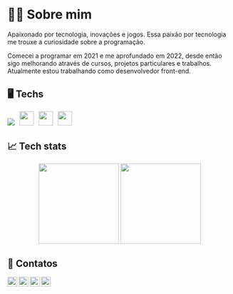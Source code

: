 <h1> 🧑🏽 Sobre mim </h1>
<p>
  Apaixonado por tecnologia, inovações e jogos. Essa paixão por tecnologia me trouxe a curiosidade sobre a programação.
  
 Comecei a programar em 2021 e me aprofundado em 2022, desde então sigo melhorando através de cursos, projetos particulares e trabalhos.
Atualmente estou trabalhando como desenvolvedor front-end.
  
<p/>


<h2> 🖥️ Techs </h2>
<p dir="auto">
  <a target="_blank" rel="noopener noreferrer" href="https://camo.githubusercontent.com/4394257b41a4140a00c9c97fcbaa7363ff60d7e753d2b9d95e59ee9df96cf29d/68747470733a2f2f63646e2e6a7364656c6976722e6e65742f6e706d2f70726f6772616d6d696e672d6c616e6775616765732d6c6f676f732f7372632f6a6176617363726970742f6a6176617363726970745f33327833322e706e67"><img src="https://camo.githubusercontent.com/4394257b41a4140a00c9c97fcbaa7363ff60d7e753d2b9d95e59ee9df96cf29d/68747470733a2f2f63646e2e6a7364656c6976722e6e65742f6e706d2f70726f6772616d6d696e672d6c616e6775616765732d6c6f676f732f7372632f6a6176617363726970742f6a6176617363726970745f33327833322e706e67" data-canonical-src="https://cdn.jsdelivr.net/npm/programming-languages-logos/src/javascript/javascript_32x32.png" style="max-width: 100%;"></a> 
  <a target="_blank" rel="noopener noreferrer" href="https://camo.githubusercontent.com/c618d5aec2b30cf516e0d61e927b8b9b72665e4a84e07b9b24dbb90a8a7228f1/68747470733a2f2f7265732e636c6f7564696e6172792e636f6d2f646735707a6d33356c2f696d6167652f75706c6f61642f76313539353632323936372f6e6f64656a732d706c61696e5f646d7538766a2e737667"><img height="32" src="https://camo.githubusercontent.com/c618d5aec2b30cf516e0d61e927b8b9b72665e4a84e07b9b24dbb90a8a7228f1/68747470733a2f2f7265732e636c6f7564696e6172792e636f6d2f646735707a6d33356c2f696d6167652f75706c6f61642f76313539353632323936372f6e6f64656a732d706c61696e5f646d7538766a2e737667" data-canonical-src="https://res.cloudinary.com/dg5pzm35l/image/upload/v1595622967/nodejs-plain_dmu8vj.svg" style="max-width: 100%;"></a> 
  <a target="_blank" rel="noopener noreferrer" href="https://camo.githubusercontent.com/74e8c3bb9c07aeb1661d51a4554951d0a5142fe35f9ccdb11864d7988ca98115/68747470733a2f2f7265732e636c6f7564696e6172792e636f6d2f646735707a6d33356c2f696d6167652f75706c6f61642f76313539353632333634372f72656163742d6f726967696e616c5f6f6d69367a392e737667"><img height="32" src="https://camo.githubusercontent.com/74e8c3bb9c07aeb1661d51a4554951d0a5142fe35f9ccdb11864d7988ca98115/68747470733a2f2f7265732e636c6f7564696e6172792e636f6d2f646735707a6d33356c2f696d6167652f75706c6f61642f76313539353632333634372f72656163742d6f726967696e616c5f6f6d69367a392e737667" data-canonical-src="https://res.cloudinary.com/dg5pzm35l/image/upload/v1595623647/react-original_omi6z9.svg" style="max-width: 100%;"></a> 
  <a target="_blank" rel="noopener noreferrer" href="https://camo.githubusercontent.com/c836147f049763e2f9f3490146ea97adaaf1c52e5a980745e08e754b838d8fc1/68747470733a2f2f7265732e636c6f7564696e6172792e636f6d2f646735707a6d33356c2f696d6167652f75706c6f61642f76313539353632323934342f736173732d6f726967696e616c5f7a7672326c7a2e737667"><img height="32" src="https://camo.githubusercontent.com/c836147f049763e2f9f3490146ea97adaaf1c52e5a980745e08e754b838d8fc1/68747470733a2f2f7265732e636c6f7564696e6172792e636f6d2f646735707a6d33356c2f696d6167652f75706c6f61642f76313539353632323934342f736173732d6f726967696e616c5f7a7672326c7a2e737667" data-canonical-src="https://res.cloudinary.com/dg5pzm35l/image/upload/v1595622944/sass-original_zvr2lz.svg" style="max-width: 100%;"></a>
</p>


 <h2>📈 Tech stats </h2>
 
 <div align="center" justify-content="center">
     <img height="180em" src="https://github-readme-stats.vercel.app/api?username=padilhx&show_icons=true&theme=radical"/>
     <img height="180em" src="https://github-readme-stats.vercel.app/api/top-langs/?username=padilhx&layout=pie)](https://github.com/padilhx/github-readme-stats"/>
 </div>
 
 <h2>📇 Contatos </h2>
 
 <a href="https://www.linkedin.com/in/guilherme-padilha-44731a182/" target="_blank">
  <img align="left" alt="Guilherme Linkedin" width="22px" src="https://edent.github.io/SuperTinyIcons/images/svg/linkedin.svg" />
</a>
<a href="https://twitter.com/pajilha">
  <img align="left" alt="Guilherme | Twitter" width="22px" src="https://edent.github.io/SuperTinyIcons/images/svg/twitter.svg" />
</a>
<a href="discordapp.com/users/padilhx#4819" target="_blank">
  <img align="left" alt="Guilherme Discord" width="22px" src="https://edent.github.io/SuperTinyIcons/images/svg/discord.svg" />
</a>
<a href="mailto:guilhermepjobins@hotmail.com">
  <img align="left" alt="Guilherme | Email" width="22px" src="https://edent.github.io/SuperTinyIcons/images/svg/outlook.svg" />
</a>
